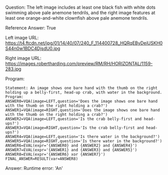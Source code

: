 Question: The left image includes at least one black fish with white dots swimming above pale anemone tendrils, and the right image features at least one orange-and-white clownfish above pale anemone tendrils.

Reference Answer: True

Left image URL: https://t4.ftcdn.net/jpg/01/14/40/07/240_F_114400728_HQRqEByDeiUSKH0S44n0w1BDC4DjsdU0.jpg

Right image URL: https://images.robertharding.com/preview/RM/RH/HORIZONTAL/1159-283.jpg

Program:

```
Statement: An image shows one bare hand with the thumb on the right holding up a belly-first, head-up crab, with water in the background.
Program:
ANSWER0=VQA(image=LEFT,question='Does the image shows one bare hand with the thumb on the right holding a crab?')
ANSWER1=VQA(image=RIGHT,question='Does the image shows one bare hand with the thumb on the right holding a crab?')
ANSWER2=VQA(image=LEFT,question='Is the crab belly-first and head-ups?')
ANSWER3=VQA(image=RIGHT,question='Is the crab belly-first and head-ups?')
ANSWER4=VQA(image=LEFT,question='Is there water in the background?')
ANSWER5=VQA(image=RIGHT,question='Is there water in the background?')
ANSWER6=EVAL(expr='{ANSWER0} and {ANSWER2} and {ANSWER4}')
ANSWER7=EVAL(expr='{ANSWER1} and {ANSWER3} and {ANSWER5}')
ANSWER8=EVAL(expr='{ANSWER6} xor {ANSWER7}')
FINAL_ANSWER=RESULT(var=ANSWER8)
```
Answer: Runtime error: 'An'

